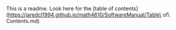 This is a readme. Look here for the [table of contents](https://jaredcl1994.github.io/math4610/SoftwareManual/Table\ of\ Contents.md)

